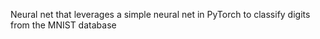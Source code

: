 Neural net that leverages a simple neural net in PyTorch to classify digits from the MNIST database
